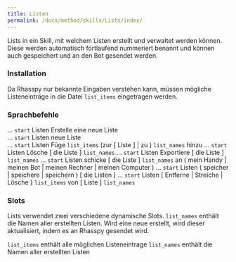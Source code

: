 ```yaml
---
title: Listen
permalink: /docs/method/skills/Lists/index/
---
```


Lists in ein Skill, mit welchem Listen erstellt und verwaltet werden können. Diese werden automatisch fortlaufend nummeriert benannt und können auch gespeichert und an den Bot gesendet werden. 

### Installation 

Da Rhasspy nur bekannte Eingaben verstehen kann, müssen mögliche Listeneinträge in die Datei `list_items` eingetragen werden. 

### Sprachbefehle

... `start` Listen Erstelle eine neue Liste <br>
... `start` Listen neue Liste <br>
... `start` Listen Füge `list_items` (zur  [ Liste ]  | zu ) `list_names` hinzu
... `start` Listen Lösche [ die Liste ] `list_names`
... `start` Listen Exportiere [ die Liste ] `list_names`
... `start` Listen schicke  [ die Liste ] `list_names` an ( mein Handy | meinen Bot | meinen Rechner | meinen Computer )
... `start` Listen ( speicher | speichere | speichern ) [ die Listen ] 
... `start` Listen [ Entferne | Streiche | Lösche } `list_items`  von [ Liste ]  `list_names`

### Slots

Lists verwendet zwei verschiedene dynamische Slots. `list_names` enthält die Namen aller erstellten Listen. Wird eine neue erstellt, wird dieser aktualisiert, indem es an Rhasspy gesendet wird. 

`list_items` enthält alle möglichen Listeneintrage
`list_names` enthält die Namen aller erstellten Listen